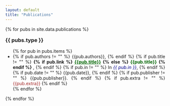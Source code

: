 ```yaml
---
layout: default
title: "Publications"
---
```

{% for pubs in site.data.publications %}
<h3 style="margin-top: 1em;">{{ pubs.type }}</h3>
<ul style="text-align: justify;">
    {% for pub in pubs.items %}
    <li>
        {% if pub.authors != "" %}
            {{pub.authors}},
        {% endif %}
        {% if pub.title != "" %}
            <strong>
            {% if pub.link %}
            <a style="color: darkgreen;" href="{{pub.link}}" target="_blank">{{pub.title}}</a>
            {% else %}
            <a style="color: darkgreen;" target="_blank">{{pub.title}}</a>
            {% endif %}
            </strong>,
        {% endif %}   
        {% if pub.in != "" %}
            In <i style="color: darkblue;">{{ pub.in }}</i>,
        {% endif %}
        {% if pub.date != "" %} 
            {{pub.date}},
        {% endif %}    
        {% if pub.publisher != "" %}
            {{pub.publisher}}.
        {% endif %}
        {% if pub.extra != "" %}
            <span style="color: brown;">{{pub.extra}}</span>
        {% endif %}
    </li>
    {% endfor %}
</ul>
{% endfor %}